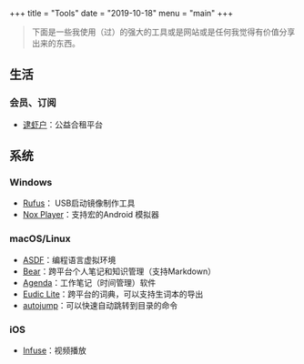 +++
title = "Tools"
date = "2019-10-18"
menu = "main"
+++

> 下面是一些我使用（过）的强大的工具或是网站或是任何我觉得有价值分享出来的东西。



## 生活

### 会员、订阅

-  [逮虾户](https://daixiahu.co/#/buses)：公益合租平台


## 系统

### Windows

- [Rufus](https://rufus.ie)： USB启动镜像制作工具
- [Nox Player](https://www.bignox.com)：支持宏的Android 模拟器

### macOS/Linux

- [ASDF](https://asdf-vm.com/#/core-manage-asdf-vm)：编程语言虚拟环境
- [Bear](https://bear.app)：跨平台个人笔记和知识管理（支持Markdown）
- [Agenda](https://apps.apple.com/us/app/agenda/id1287445660?mt=12)：工作笔记（时间管理）软件
- [Eudic Lite](https://apps.apple.com/us/app/eudic-%E6%AC%A7%E8%B7%AF%E8%AF%8D%E5%85%B8/id434350458?mt=12)：跨平台的词典，可以支持生词本的导出
- [autojump](https://github.com/wting/autojump)：可以快速自动跳转到目录的命令


### iOS

- [Infuse](https://firecore.com/infuse)：视频播放
